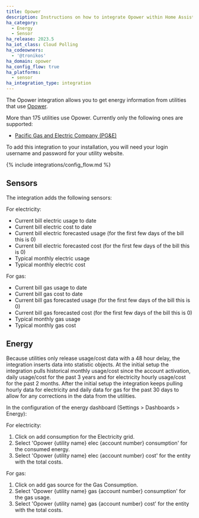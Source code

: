 ```yaml
---
title: Opower
description: Instructions on how to integrate Opower within Home Assistant.
ha_category:
  - Energy
  - Sensor
ha_release: 2023.5
ha_iot_class: Cloud Polling
ha_codeowners:
  - '@tronikos'
ha_domain: opower
ha_config_flow: true
ha_platforms:
  - sensor
ha_integration_type: integration
---
```


The Opower integration allows you to get energy information from utilities that use [Opower](https://www.oracle.com/industries/utilities/opower-energy-efficiency/).

More than 175 utilities use Opower. Currently only the following ones are supported:

- [Pacific Gas and Electric Company (PG&E)](https://www.pge.com/)

To add this integration to your installation, you will need your login username and password for your utility website.

{% include integrations/config_flow.md %}

## Sensors

The integration adds the following sensors:

For electricity:

- Current bill electric usage to date
- Current bill electric cost to date
- Current bill electric forecasted usage (for the first few days of the bill this is 0)
- Current bill electric forecasted cost (for the first few days of the bill this is 0)
- Typical monthly electric usage
- Typical monthly electric cost

For gas:

- Current bill gas usage to date
- Current bill gas cost to date
- Current bill gas forecasted usage (for the first few days of the bill this is 0)
- Current bill gas forecasted cost (for the first few days of the bill this is 0)
- Typical monthly gas usage
- Typical monthly gas cost

## Energy

Because utilities only release usage/cost data with a 48 hour delay, the integration inserts data into statistic objects. At the initial setup the integration pulls historical monthly usage/cost since the account activation, daily usage/cost for the past 3 years and for electricity hourly usage/cost for the past 2 months. After the initial setup the integration keeps pulling hourly data for electricity and daily data for gas for the past 30 days to allow for any corrections in the data from the utilities.

In the configuration of the energy dashboard (Settings > Dashboards > Energy):

For electricity:

1. Click on add consumption for the Electricity grid.
2. Select 'Opower {utility name} elec {account number} consumption' for the consumed energy.
3. Select 'Opower {utility name} elec {account number} cost' for the entity with the total costs.

For gas:

1. Click on add gas source for the Gas Consumption.
2. Select 'Opower {utility name} gas {account number} consumption' for the gas usage.
3. Select 'Opower {utility name} gas {account number} cost' for the entity with the total costs.
